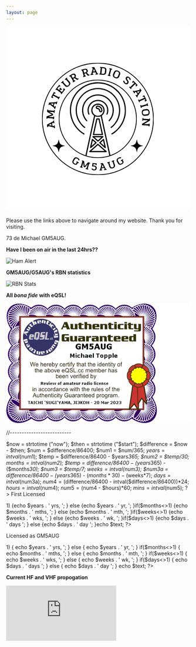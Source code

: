 ```yaml
---
layout: page
---
```


![Logo](images/logoNEW.png)

Please use the links above to navigate around my website. Thank you for visiting.

73 de Michael GM5AUG.


**Have I been on air in the last 24hrs??**

![Ham Alert](https://hamalert.org/myspot?c=GM5AUG&h=f28667128cef90b4&a=24)

**GM5AUG/G5AUG's RBN statistics**

![RBN Stats](https://rbn.telegraphy.de/activity/image/GM5AUG+G5AUG)

**All *bona fide* with eQSL!**

![eQSL Auth](images/eQSL.png)

<html>
<?php
// enter start date below like this: "March 28, 2004"
// $start = "March 28, 2004 20:00:00";
$start = "November 07, 2012 19:00:00";
// enter string of what this start date is.
$text = "";

//-------------------------- 

$now = strtotime ("now");
$then = strtotime ("$start");
$difference = $now - $then;
$num = $difference/86400;
$num1 = $num/365;
$years = intval($num1);
$temp = $difference/86400 - $years*365;
$num2 = $temp/30;
$months = intval($num2);
$temp = $difference/86400 - ($years*365) - ($months*30);
$num3 = $temp/7;
$weeks = intval($num3);
$num3a = $difference/86400 - ($years*365) - ($months*30) - ($weeks*7);
$days = intval($num3a);
$num4 = ($difference/86400 - intval($difference/86400))*24;
$hours = intval($num4);
$num5 = ($num4 - $hours)*60;
$mins = intval($num5);
?>
First Licensed
<?php
if($years<>1) {echo $years . ' yrs, ';
} else {echo $years . ' yr, ';
}if($months<>1) {echo $months . ' mths, ';
} else {echo $months . ' mth, ';
}if($weeks<>1) {echo $weeks . ' wks, ';
} else {echo $weeks . ' wk, ';
}if($days<>1) {echo $days . ' days ';
} else {echo $days . ' day ';
}echo $text;
?>

<?php
// enter start date below like this: "March 28, 2004"
// $start = "March 28, 2004 20:00:00";
$start = "March 20, 2023 19:00:00";
// enter string of what this start date is.
$text = "";

//-------------------------- 

$now = strtotime ("now");
$then = strtotime ("$start");
$difference = $now - $then;
$num = $difference/86400;
$num1 = $num/365;
$years = intval($num1);
$temp = $difference/86400 - $years*365;
$num2 = $temp/30;
$months = intval($num2);
$temp = $difference/86400 - ($years*365) - ($months*30);
$num3 = $temp/7;
$weeks = intval($num3);
$num3a = $difference/86400 - ($years*365) - ($months*30) - ($weeks*7);
$days = intval($num3a);
$num4 = ($difference/86400 - intval($difference/86400))*24;
$hours = intval($num4);
$num5 = ($num4 - $hours)*60;
$mins = intval($num5);
?>
Licensed as GM5AUG
<?php
if($years<>1) {
echo $years . ' yrs, ';
} else {
echo $years . ' yr, ';
}
if($months<>1) {
echo $months . ' mths, ';
} else {
echo $months . ' mth, ';
}
if($weeks<>1) {
echo $weeks . ' wks, ';
} else {
echo $weeks . ' wk, ';
}
if($days<>1) {
echo $days . ' days ';
} else {
echo $days . ' day ';
}
echo $text;
?>
</html>

**Current HF and VHF propogation**

![Propo](https://www.hamqsl.com/solar101vhfpic.php)
